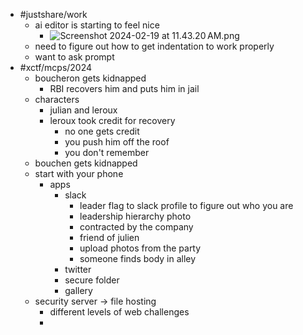 - #justshare/work
	- ai editor is starting to feel nice
		- ![Screenshot 2024-02-19 at 11.43.20 AM.png](../assets/Screenshot_2024-02-19_at_11.43.20 AM_1708371813564_0.png)
	- need to figure out how to get indentation to work properly
	- want to ask prompt
- #xctf/mcps/2024
	- boucheron gets kidnapped
		- RBI recovers him and puts him in jail
	- characters
		- julian and leroux
		- leroux took credit for recovery
			- no one gets credit
			- you push him off the roof
			- you don't remember
	- bouchen gets kidnapped
	- start with your phone
		- apps
			- slack
				- leader flag to slack profile to figure out who you are
				- leadership hierarchy photo
				- contracted by the company
				- friend of julien
				- upload photos from the party
				- someone finds body in alley
			- twitter
			- secure folder
			- gallery
	- security server -> file hosting
		- different levels of web challenges
		-